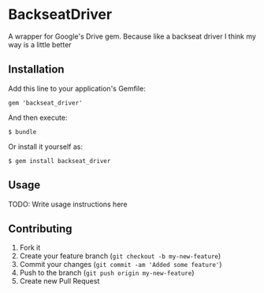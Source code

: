 # BackseatDriver

A wrapper for Google's Drive gem. Because like a backseat driver I think my way is a little better

## Installation

Add this line to your application's Gemfile:

    gem 'backseat_driver'

And then execute:

    $ bundle

Or install it yourself as:

    $ gem install backseat_driver

## Usage

TODO: Write usage instructions here

## Contributing

1. Fork it
2. Create your feature branch (`git checkout -b my-new-feature`)
3. Commit your changes (`git commit -am 'Added some feature'`)
4. Push to the branch (`git push origin my-new-feature`)
5. Create new Pull Request
